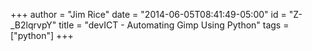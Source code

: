 +++
author = "Jim Rice"
date = "2014-06-05T08:41:49-05:00"
id = "Z-_B2lqrvpY"
title = "devICT - Automating Gimp Using Python"
tags = ["python"]
+++
